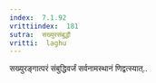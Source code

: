 ```yaml
---
index:  7.1.92
vrittiindex:  181
sutra:  सख्युरसंबुद्धौ
vritti:  laghu 
---
```


सख्युरङ्गात्परं संबुद्धिवर्जं सर्वनामस्थानं णिद्वत्स्यात्..

